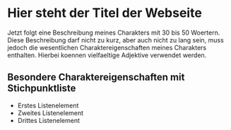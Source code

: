 # Hier steht der Titel der Webseite
Jetzt folgt eine Beschreibung meines Charakters mit 30 bis 50 Woertern. Diese Beschreibung darf nicht zu kurz, aber auch nicht zu lang sein, muss jedoch die wesentlichen Charaktereigenschaften meines Charakters enthalten. Hierbei koennen vielfaeltige Adjektive verwendet werden.
## Besondere Charaktereigenschaften mit Stichpunktliste
* Erstes Listenelement
* Zweites Listenelement
* Drittes Listenelement